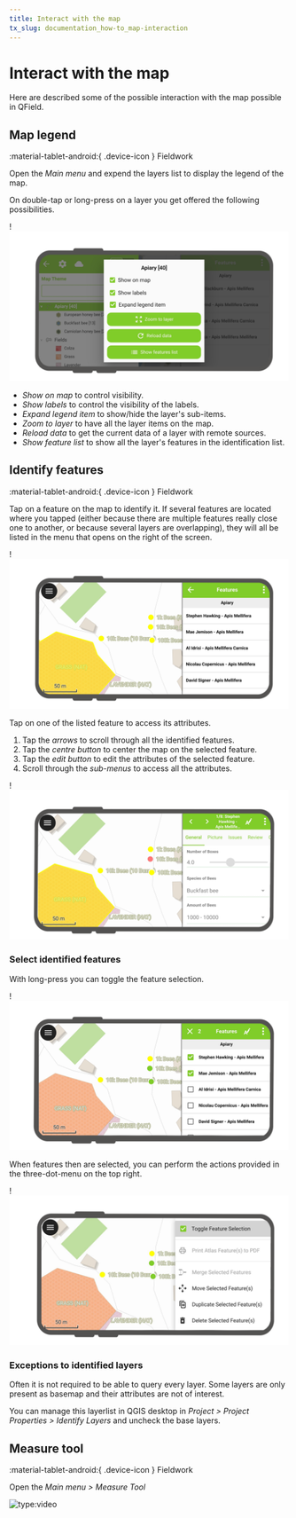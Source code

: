 ```yaml
---
title: Interact with the map
tx_slug: documentation_how-to_map-interaction
---
```


# Interact with the map

Here are described some of the possible interaction with the map possible in QField.

## Map legend
:material-tablet-android:{ .device-icon } Fieldwork

Open the *Main menu* and expend the layers list to display the legend
of the map.

On double-tap or long-press on a layer you get offered the following possibilities.

!![](../assets/images/howto_legendoptions.png)

- *Show on map* to control visibility.
- *Show labels* to control the visibility of the labels.
- *Expand legend item* to show/hide the layer's sub-items.
- *Zoom to layer* to have all the layer items on the map.
- *Reload data* to get the current data of a layer with remote sources.
- *Show feature list* to show all the layer's features in the identification list.

## Identify features
:material-tablet-android:{ .device-icon } Fieldwork

Tap on a feature on the map to identify it. If several features are
located where you tapped (either because there are multiple features
really close one to another, or because several layers are overlapping),
they will all be listed in the menu that opens on the right of the
screen.

!![](../assets/images/howto_identification.png)

Tap on one of the listed feature to access its attributes.

1.  Tap the *arrows* to scroll through all the identified features.
2.  Tap the *centre button* to center the map on the selected feature.
3.  Tap the *edit button* to edit the attributes of the selected
    feature.
4.  Scroll through the *sub-menus* to access all the attributes.

!![](../assets/images/howto_featureinfo.png)

### Select identified features

With long-press you can toggle the feature selection.

!![](../assets/images/howto_selection.png)

When features then are selected, you can perform the actions provided in the three-dot-menu on the top right.

!![](../assets/images/howto_identification_options.png)


### Exceptions to identified layers

Often it is not required to be able to query every layer. Some layers
are only present as basemap and their attributes are not of interest.

You can manage this layerlist in QGIS desktop in
*Project > Project Properties > Identify Layers* and uncheck the base layers.

## Measure tool
:material-tablet-android:{ .device-icon } Fieldwork

Open the *Main menu > Measure Tool*

![type:video](https://player.vimeo.com/video/499565725)
